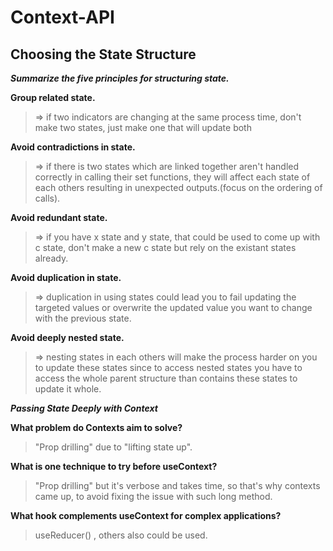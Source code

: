 # Context-API

## Choosing the State Structure

***Summarize the five principles for structuring state.***

**Group related state.**
 >=> if two indicators are changing at the same process time, don't make two states, just make one that will update both

**Avoid contradictions in state.**
 >=> if there is two states which are linked together aren't handled correctly in calling their set functions, they will affect each state of each others resulting in unexpected outputs.(focus on the ordering of calls).

**Avoid redundant state.**
 >=> if you have x state and y state, that could be used to come up with c state, don't make a new c state but rely on the existant states already.

**Avoid duplication in state.**
 >=> duplication in using states could lead you to fail updating the targeted values or overwrite the updated value you want to change with the previous state.

**Avoid deeply nested state.**
 >=> nesting states in each others will make the process harder on you to update these states since to access nested states you have to access the whole parent structure than contains these states to update it whole.

***Passing State Deeply with Context***

**What problem do Contexts aim to solve?**

> "Prop drilling"  due to "lifting state up".

**What is one technique to try before useContext?**

 >"Prop drilling" but it's verbose and takes time, so that's why contexts came up, to avoid fixing the issue with such long method.

**What hook complements useContext for complex applications?**
> useReducer() , others also could be used.
